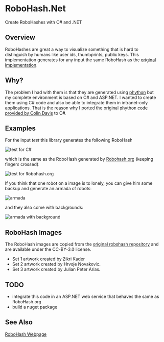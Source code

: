 # RoboHash.Net

Create RoboHashes with C# and .NET

## Overview

RoboHashes are great a way to visualize something that is hard to distinguish by humans like user ids, thumbprints, public keys.
This implementation generates for any input the same RoboHash as the [original implementation][robohash-src].

## Why?

The problem I had with them is that they are generated using [phython][robohash-src] but my complete environment is based on C# and ASP.NET.
I wanted to create them using C# code and also be able to integrate them in intranet-only applications. That is the reason why
I ported the original [phython code provided by Colin Davis][robohash-src] to C#.

## Examples

For the input _test_ this library generates the following RoboHash

![test for C#](https://dl.dropboxusercontent.com/s/q6ygqgj0gowiml6/test.png)

which is the same as the RoboHash generated by [Robohash.org][robohash] (keeping fingers crossed):

![test for Robohash.org](http://robohash.org/test)

If you think that one robot on a image is to lonely, you can give him some backup and generate an armada of robots:

![armada](https://dl.dropboxusercontent.com/s/n8g9zmglcu0ulp1/test6.armada.png)

and they also come with backgrounds:

![armada with background](https://dl.dropboxusercontent.com/s/hwqpwgvnt519obe/test6.armada.bg.png)

## RoboHash Images

The RoboHash images are copied from the [original robohash repository][robohash-src] and are available under the CC-BY-3.0 license.
* Set 1 artwork created by Zikri Kader
* Set 2 artwork created by Hrvoje Novakovic.
* Set 3 artwork created by Julian Peter Arias.

## TODO

* integrate this code in an ASP.NET web service that behaves the same as RoboHash.org
* build a nuget package

## See Also

[RoboHash Webpage][robohash]

[robohash]: http://robohash.org/
[robohash-src]: https://github.com/e1ven/RoboHash

